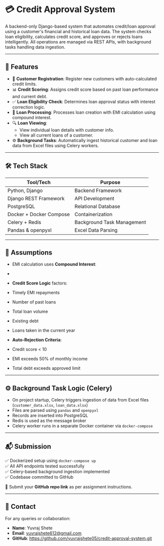 # 💳 Credit Approval System

A backend-only Django-based system that automates credit/loan approval using a customer's financial and historical loan data. The system checks loan eligibility, calculates credit score, and approves or rejects loans intelligently. All operations are managed via REST APIs, with background tasks handling data ingestion.

---

## 🚀 Features

- 📝 **Customer Registration**: Register new customers with auto-calculated credit limits.
- 📊 **Credit Scoring**: Assigns credit score based on past loan performance and current debt.
- ✅ **Loan Eligibility Check**: Determines loan approval status with interest correction logic.
- 🧾 **Loan Processing**: Processes loan creation with EMI calculation using compound interest.
- 🔍 **Loan Viewing**:
  - View individual loan details with customer info.
  - View all current loans of a customer.
- ⚙️ **Background Tasks**: Automatically ingest historical customer and loan data from Excel files using Celery workers.

---

## 🛠️ Tech Stack

| Tool/Tech             | Purpose                         |
|----------------------|---------------------------------|
| Python, Django        | Backend Framework               |
| Django REST Framework | API Development                 |
| PostgreSQL            | Relational Database             |
| Docker + Docker Compose | Containerization             |
| Celery + Redis        | Background Task Management      |
| Pandas & openpyxl     | Excel Data Parsing              |

---

## 📌 Assumptions

- EMI calculation uses **Compound Interest**:
- 
- **Credit Score Logic** factors:
- Timely EMI repayments
- Number of past loans
- Total loan volume
- Existing debt
- Loans taken in the current year

- **Auto-Rejection Criteria**:
- Credit score < 10
- EMI exceeds 50% of monthly income
- Total debt exceeds approved limit

---

## ⚙️ Background Task Logic (Celery)

- On project startup, Celery triggers ingestion of data from Excel files (`customer_data.xlsx`, `loan_data.xlsx`)
- Files are parsed using `pandas` and `openpyxl`
- Records are inserted into PostgreSQL
- Redis is used as the message broker
- Celery worker runs in a separate Docker container via `docker-compose`

---

## 📬 Submission

✅ Dockerized setup using `docker-compose up`  
✅ All API endpoints tested successfully  
✅ Celery-based background ingestion implemented  
✅ Codebase committed to GitHub

🔗 Submit your **GitHub repo link** as per assignment instructions.

---

## 🤝 Contact

For any queries or collaboration:

- **Name**: Yuvraj Shete  
- **Email**: yuvrajshete612@gmail.com  
- **GitHub**: https://github.com/yuvrajshete05/credit-approval-system.git
